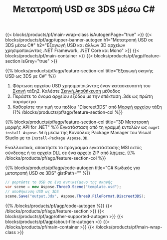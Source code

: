 ﻿---
title: Μετατροπή USD σε 3DS μέσω C# 
description: Μετατροπή USD και άλλων 3D αρχείων χρησιμοποιώντας .NET API
url: /el/net/conversion/usd-to-3ds/
family: 3d
platformtag: net
feature: conversion
informat: USD
outformat: 3DS
otherformats: OBJ STL HTML FBX RVM JT DAE DXF 
---
{{< blocks/products/pf/main-wrap-class isAutogenPage="true" >}}
{{< blocks/products/pf/agp/upper-banner-autogen h1="Μετατροπή USD σε 3DS μέσω C#" h2="Εξαγωγή USD και άλλων 3D αρχείων χρησιμοποιώντας .NET Framework, .NET Core και Mono" >}}
{{< blocks/products/pf/main-container >}}
{{< blocks/products/pf/agp/feature-section isGrey="true" >}}

{{% blocks/products/pf/agp/feature-section-col title="Εξαγωγή σκηνής USD ως 3DS με C#" %}}
1. Φόρτωση αρχείου USD χρησιμοποιώντας έναν κατασκευαστή του [Σκηνή](https://apireference.aspose.com/3d/net/aspose.threed/scene) τάξη2. Καλέστε [Σκηνή.Αποθήκευση](https://apireference.aspose.com/3d/net/aspose.threed/scene/methods/save/index) μέθοδος
3. Περάστε το όνομα αρχείου εξόδου με την επέκταση .3ds ως πρώτη παράμετρο
4. Καθορίστε την τιμή του πεδίου "Discreet3DS" από [Μορφή αρχείου](https://apireference.aspose.com/3d/net/aspose.threed/fileformat/fields/index) τάξη
{{% /blocks/products/pf/agp/feature-section-col %}}

{{% blocks/products/pf/agp/feature-section-col title="3D Μετατροπή μορφής API for .NET" %}}
Εγκατάσταση από τη γραμμή εντολών ως ```nuget install Aspose.3d``` ή μέσω της Κονσόλας Package Manager του Visual Studio με το ```Install-Package Aspose.3D```.

Εναλλακτικά, αποκτήστε το πρόγραμμα εγκατάστασης MSI εκτός σύνδεσης ή τα αρχεία DLL σε ένα αρχείο ZIP από [λήψεις](https://releases.aspose.com/3d/net).
{{% /blocks/products/pf/agp/feature-section-col %}}

{{% blocks/products/pf/agp/code-autogen title="C# Κωδικός για μετατροπή USD σε 3DS" gistPath="" %}}
```cs
// φορτώστε το USD σε ένα αντικείμενο της σκηνής 
var scene = new Aspose.ThreeD.Scene("template.usd");
// αποθήκευση USD ως 3DS 
scene.Save("output.3ds", Aspose.ThreeD.FileFormat.Discreet3DS);

```
{{% /blocks/products/pf/agp/code-autogen %}}
{{< /blocks/products/pf/agp/feature-section >}}
{{< blocks/products/pf/agp/other-supported-autogen >}}
{{< blocks/products/pf/agp/about-file-autogen >}}
{{< /blocks/products/pf/main-container >}}
{{< /blocks/products/pf/main-wrap-class >}}